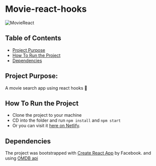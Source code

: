 # Movie-react-hooks 
![MovieReact](https://i.imgur.com/zZqGkW2.png)
## Table of Contents

* [Project Purpose](#project-purpose)
* [How To Run the Project](#how-to-run-the-project)
* [Dependencies](#dependencies)

## Project Purpose:

A movie search app using react hooks 🍿

## How To Run the Project

* Clone the project to your machine
* CD into the folder and run `npm install` and `npm start`
* Or you can visit it [here on Netlify](https://dazzling-elion-1970d5.netlify.com/).

## Dependencies

The project was bootstrapped with [Create React App](https://github.com/facebookincubator/create-react-app) by Facebook. and using [OMDB api](http://www.omdbapi.com/) 